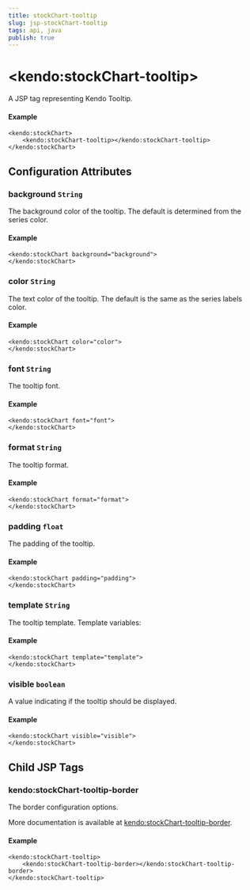 ```yaml
---
title: stockChart-tooltip
slug: jsp-stockChart-tooltip
tags: api, java
publish: true
---
```


# \<kendo:stockChart-tooltip\>
A JSP tag representing Kendo Tooltip.

#### Example
    <kendo:stockChart>
        <kendo:stockChart-tooltip></kendo:stockChart-tooltip>
    </kendo:stockChart>


## Configuration Attributes


### background `String`

The background color of the tooltip. The default is determined from the series color.

#### Example
    <kendo:stockChart background="background">
    </kendo:stockChart>



### color `String`

The text color of the tooltip. The default is the same as the series labels color.

#### Example
    <kendo:stockChart color="color">
    </kendo:stockChart>



### font `String`

The tooltip font.

#### Example
    <kendo:stockChart font="font">
    </kendo:stockChart>



### format `String`

The tooltip format.

#### Example
    <kendo:stockChart format="format">
    </kendo:stockChart>



### padding `float`

The padding of the tooltip.

#### Example
    <kendo:stockChart padding="padding">
    </kendo:stockChart>



### template `String`

The tooltip template.
Template variables:

#### Example
    <kendo:stockChart template="template">
    </kendo:stockChart>



### visible `boolean`

A value indicating if the tooltip should be displayed.

#### Example
    <kendo:stockChart visible="visible">
    </kendo:stockChart>



## Child JSP Tags

### kendo:stockChart-tooltip-border

The border configuration options.

More documentation is available at [kendo:stockChart-tooltip-border](/api/wrappers/jsp/stockchart/tooltip-border).

#### Example

    <kendo:stockChart-tooltip>
        <kendo:stockChart-tooltip-border></kendo:stockChart-tooltip-border>
    </kendo:stockChart-tooltip>
 
